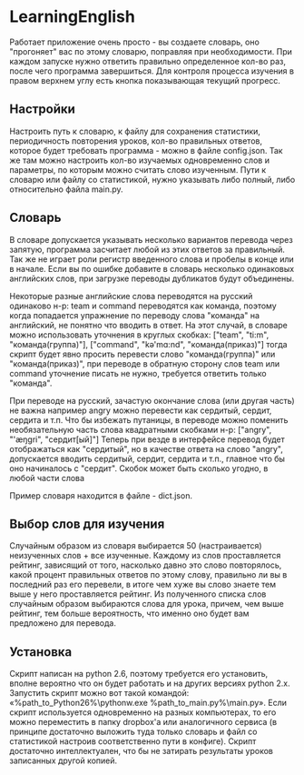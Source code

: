 LearningEnglish
===============
Работает приложение очень просто - вы создаете словарь, оно "прогоняет" вас по этому словарю, поправляя при необходимости. При каждом запуске нужно ответить правильно определенное кол-во раз, после чего программа завершиться.
Для контроля процесса изучения в правом верхнем углу есть кнопка показывающая текущий прогресс.

## Настройки
Настроить путь к словарю, к файлу для сохранения статистики, периодичность повторения уроков, кол-во правильных ответов, которое будет требовать программа - можно в файле config.json. Так же там можно настроить кол-во изучаемых одновременно слов и параметры, по которым можно считать слово изученным. Пути к словарю или файлу со статистикой, нужно указывать либо полный, либо относительно файла main.py.

## Словарь
В словаре допускается указывать несколько вариантов перевода через запятую, программа засчитает любой из этих ответов за правильный. Так же не играет роли регистр введенного слова и пробелы в конце или в начале. Если вы по ошибке добавите в словарь несколько одинаковых английских слов, при загрузке переводы дубликатов будут объединены.

Некоторые разные английские слова переводятся на русский одинаково н-р: team и command переводятся как команда, поэтому когда попадается упражнение по переводу слова "команда" на английский, не понятно что вводить в ответ. На этот случай, в словаре можно использовать уточнения в круглых скобках:
["team", "ti:m", "команда(группа)"],
["command", "kə'mɑ:nd", "команда(приказ)"]
тогда скрипт будет явно просить перевести слово "команда(группа)" или "команда(приказ)", при переводе в обратную сторону слов team или command уточнение писать не нужно, требуется ответить только "команда".

При переводе на русский, зачастую окончание слова (или другая часть) не важна например angry можно перевести как сердитый, сердит, сердита и т.п. Что бы избежать путаницы, в переводе можно поменить необязательную часть слова квадратными скобками н-р:
["angry", "'æŋgri", "сердит[ый]"]
Теперь при везде в интерфейсе перевод будет отображаться как "сердитый", но в качестве ответа на слово "angry", допускается вводить сердитый, сердит, сердита и т.п., главное что бы оно начиналось с "сердит". Скобок может быть сколько угодно, в любой части слова

Пример словаря находится в файле - dict.json.

## Выбор слов для изучения
Случайным образом из словаря выбирается 50 (настраивается) неизученных слов + все изученные. Каждому из слов проставляется рейтинг, зависящий от того, насколько давно это слово повторялось, какой процент правильных ответов по этому слову, правильно ли вы в последний раз его перевели, в итоге чем хуже вы слово знаете тем выше у него проставляется рейтинг. Из полученного списка слов случайным образом выбираются слова для урока, причем, чем выше рейтинг, тем больше вероятность, что именно оно будет вам предложено для перевода. 

## Установка
Скрипт написан на python 2.6, поэтому требуется его установить, вполне вероятно что он будет работать и на других версиях python 2.x.
Запустить скрипт можно вот такой командой: «%path_to_Python26%\pythonw.exe %path_to_main.py%\main.py».
Если скрипт используется одновременно на разных компьютерах, то его можно переместить в папку dropbox'а или аналогичного сервиса (в принципе достаточно выложить туда только словарь и файл со статистикой настроив соответственно пути в конфиге). Скрипт достаточно интеллектуален, что бы не затирать результаты уроков записанных другой копией.